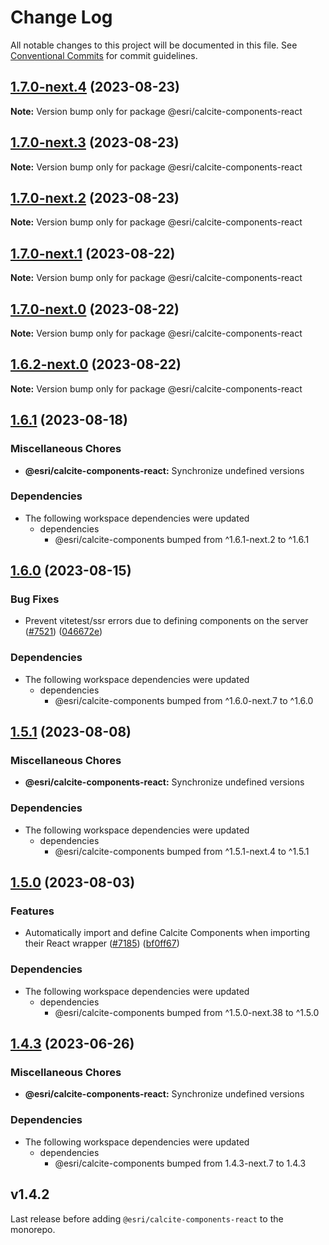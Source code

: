 # Change Log

All notable changes to this project will be documented in this file.
See [Conventional Commits](https://conventionalcommits.org) for commit guidelines.

## [1.7.0-next.4](https://github.com/Esri/calcite-design-system/compare/@esri/calcite-components-react@1.7.0-next.3...@esri/calcite-components-react@1.7.0-next.4) (2023-08-23)

**Note:** Version bump only for package @esri/calcite-components-react

## [1.7.0-next.3](https://github.com/Esri/calcite-design-system/compare/@esri/calcite-components-react@1.7.0-next.2...@esri/calcite-components-react@1.7.0-next.3) (2023-08-23)

**Note:** Version bump only for package @esri/calcite-components-react

## [1.7.0-next.2](https://github.com/Esri/calcite-design-system/compare/@esri/calcite-components-react@1.7.0-next.1...@esri/calcite-components-react@1.7.0-next.2) (2023-08-23)

**Note:** Version bump only for package @esri/calcite-components-react

## [1.7.0-next.1](https://github.com/Esri/calcite-design-system/compare/@esri/calcite-components-react@1.7.0-next.0...@esri/calcite-components-react@1.7.0-next.1) (2023-08-22)

**Note:** Version bump only for package @esri/calcite-components-react

## [1.7.0-next.0](https://github.com/Esri/calcite-design-system/compare/@esri/calcite-components-react@1.6.2-next.0...@esri/calcite-components-react@1.7.0-next.0) (2023-08-22)

**Note:** Version bump only for package @esri/calcite-components-react

## [1.6.2-next.0](https://github.com/Esri/calcite-design-system/compare/@esri/calcite-components-react@1.6.1...@esri/calcite-components-react@1.6.2-next.0) (2023-08-22)

**Note:** Version bump only for package @esri/calcite-components-react

## [1.6.1](https://github.com/Esri/calcite-design-system/compare/@esri/calcite-components-react@1.6.0...@esri/calcite-components-react@1.6.1) (2023-08-18)

### Miscellaneous Chores

- **@esri/calcite-components-react:** Synchronize undefined versions

### Dependencies

- The following workspace dependencies were updated
  - dependencies
    - @esri/calcite-components bumped from ^1.6.1-next.2 to ^1.6.1

## [1.6.0](https://github.com/Esri/calcite-design-system/compare/@esri/calcite-components-react@1.5.1...@esri/calcite-components-react@1.6.0) (2023-08-15)

### Bug Fixes

- Prevent vitetest/ssr errors due to defining components on the server ([#7521](https://github.com/Esri/calcite-design-system/issues/7521)) ([046672e](https://github.com/Esri/calcite-design-system/commit/046672e8a0145b4519f438f1819d515031e14eb3))

### Dependencies

- The following workspace dependencies were updated
  - dependencies
    - @esri/calcite-components bumped from ^1.6.0-next.7 to ^1.6.0

## [1.5.1](https://github.com/Esri/calcite-design-system/compare/@esri/calcite-components-react@1.5.0...@esri/calcite-components-react@1.5.1) (2023-08-08)

### Miscellaneous Chores

- **@esri/calcite-components-react:** Synchronize undefined versions

### Dependencies

- The following workspace dependencies were updated
  - dependencies
    - @esri/calcite-components bumped from ^1.5.1-next.4 to ^1.5.1

## [1.5.0](https://github.com/Esri/calcite-design-system/compare/@esri/calcite-components-react@1.4.3...@esri/calcite-components-react@1.5.0) (2023-08-03)

### Features

- Automatically import and define Calcite Components when importing their React wrapper ([#7185](https://github.com/Esri/calcite-design-system/issues/7185)) ([bf0ff67](https://github.com/Esri/calcite-design-system/commit/bf0ff6737f882005f925031171ae9c9d57b41579))

### Dependencies

- The following workspace dependencies were updated
  - dependencies
    - @esri/calcite-components bumped from ^1.5.0-next.38 to ^1.5.0

## [1.4.3](https://github.com/Esri/calcite-design-system/compare/@esri/calcite-components-react@1.4.2...@esri/calcite-components-react@1.4.3) (2023-06-26)

### Miscellaneous Chores

- **@esri/calcite-components-react:** Synchronize undefined versions

### Dependencies

- The following workspace dependencies were updated
  - dependencies
    - @esri/calcite-components bumped from 1.4.3-next.7 to 1.4.3

## v1.4.2

Last release before adding `@esri/calcite-components-react` to the monorepo.
